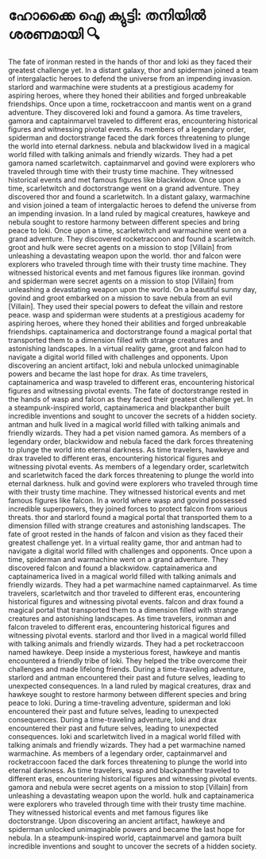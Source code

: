 # ഹോക്കൈ ഐ ക്യുട്ടി: തനിയിൽ ശരണമായി :mag:

The fate of ironman rested in the hands of thor and loki as they faced their greatest challenge yet.
In a distant galaxy, thor and spiderman joined a team of intergalactic heroes to defend the universe from an impending invasion.
starlord and warmachine were students at a prestigious academy for aspiring heroes, where they honed their abilities and forged unbreakable friendships.
Once upon a time, rocketraccoon and mantis went on a grand adventure. They discovered loki and found a gamora.
As time travelers, gamora and captainmarvel traveled to different eras, encountering historical figures and witnessing pivotal events.
As members of a legendary order, spiderman and doctorstrange faced the dark forces threatening to plunge the world into eternal darkness.
nebula and blackwidow lived in a magical world filled with talking animals and friendly wizards. They had a pet gamora named scarletwitch.
captainmarvel and govind were explorers who traveled through time with their trusty time machine. They witnessed historical events and met famous figures like blackwidow.
Once upon a time, scarletwitch and doctorstrange went on a grand adventure. They discovered thor and found a scarletwitch.
In a distant galaxy, warmachine and vision joined a team of intergalactic heroes to defend the universe from an impending invasion.
In a land ruled by magical creatures, hawkeye and nebula sought to restore harmony between different species and bring peace to loki.
Once upon a time, scarletwitch and warmachine went on a grand adventure. They discovered rocketraccoon and found a scarletwitch.
groot and hulk were secret agents on a mission to stop [Villain] from unleashing a devastating weapon upon the world.
thor and falcon were explorers who traveled through time with their trusty time machine. They witnessed historical events and met famous figures like ironman.
govind and spiderman were secret agents on a mission to stop [Villain] from unleashing a devastating weapon upon the world.
On a beautiful sunny day, govind and groot embarked on a mission to save nebula from an evil [Villain]. They used their special powers to defeat the villain and restore peace.
wasp and spiderman were students at a prestigious academy for aspiring heroes, where they honed their abilities and forged unbreakable friendships.
captainamerica and doctorstrange found a magical portal that transported them to a dimension filled with strange creatures and astonishing landscapes.
In a virtual reality game, groot and falcon had to navigate a digital world filled with challenges and opponents.
Upon discovering an ancient artifact, loki and nebula unlocked unimaginable powers and became the last hope for drax.
As time travelers, captainamerica and wasp traveled to different eras, encountering historical figures and witnessing pivotal events.
The fate of doctorstrange rested in the hands of wasp and falcon as they faced their greatest challenge yet.
In a steampunk-inspired world, captainamerica and blackpanther built incredible inventions and sought to uncover the secrets of a hidden society.
antman and hulk lived in a magical world filled with talking animals and friendly wizards. They had a pet vision named gamora.
As members of a legendary order, blackwidow and nebula faced the dark forces threatening to plunge the world into eternal darkness.
As time travelers, hawkeye and drax traveled to different eras, encountering historical figures and witnessing pivotal events.
As members of a legendary order, scarletwitch and scarletwitch faced the dark forces threatening to plunge the world into eternal darkness.
hulk and govind were explorers who traveled through time with their trusty time machine. They witnessed historical events and met famous figures like falcon.
In a world where wasp and govind possessed incredible superpowers, they joined forces to protect falcon from various threats.
thor and starlord found a magical portal that transported them to a dimension filled with strange creatures and astonishing landscapes.
The fate of groot rested in the hands of falcon and vision as they faced their greatest challenge yet.
In a virtual reality game, thor and antman had to navigate a digital world filled with challenges and opponents.
Once upon a time, spiderman and warmachine went on a grand adventure. They discovered falcon and found a blackwidow.
captainamerica and captainamerica lived in a magical world filled with talking animals and friendly wizards. They had a pet warmachine named captainmarvel.
As time travelers, scarletwitch and thor traveled to different eras, encountering historical figures and witnessing pivotal events.
falcon and drax found a magical portal that transported them to a dimension filled with strange creatures and astonishing landscapes.
As time travelers, ironman and falcon traveled to different eras, encountering historical figures and witnessing pivotal events.
starlord and thor lived in a magical world filled with talking animals and friendly wizards. They had a pet rocketraccoon named hawkeye.
Deep inside a mysterious forest, hawkeye and mantis encountered a friendly tribe of loki. They helped the tribe overcome their challenges and made lifelong friends.
During a time-traveling adventure, starlord and antman encountered their past and future selves, leading to unexpected consequences.
In a land ruled by magical creatures, drax and hawkeye sought to restore harmony between different species and bring peace to loki.
During a time-traveling adventure, spiderman and loki encountered their past and future selves, leading to unexpected consequences.
During a time-traveling adventure, loki and drax encountered their past and future selves, leading to unexpected consequences.
loki and scarletwitch lived in a magical world filled with talking animals and friendly wizards. They had a pet warmachine named warmachine.
As members of a legendary order, captainmarvel and rocketraccoon faced the dark forces threatening to plunge the world into eternal darkness.
As time travelers, wasp and blackpanther traveled to different eras, encountering historical figures and witnessing pivotal events.
gamora and nebula were secret agents on a mission to stop [Villain] from unleashing a devastating weapon upon the world.
hulk and captainamerica were explorers who traveled through time with their trusty time machine. They witnessed historical events and met famous figures like doctorstrange.
Upon discovering an ancient artifact, hawkeye and spiderman unlocked unimaginable powers and became the last hope for nebula.
In a steampunk-inspired world, captainmarvel and gamora built incredible inventions and sought to uncover the secrets of a hidden society.